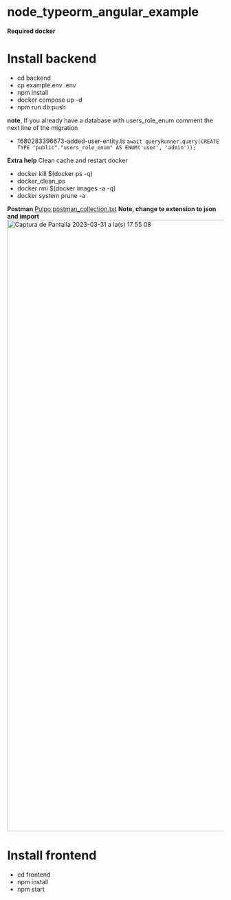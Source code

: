 # node_typeorm_angular_example

**Required docker**

# **Install backend**
* cd backend
* cp example.env .env
* npm install
* docker compose up -d
* npm run db:push



**note**, If you already have a database with users_role_enum
comment the next line of the migration
* 1680283396673-added-user-entity.ts `await queryRunner.query(CREATE TYPE "public"."users_role_enum" AS ENUM('user', 'admin'));`


**Extra help** Clean cache and restart docker

* docker kill $(docker ps -q)
* docker_clean_ps
* docker rmi $(docker images -a -q)
* docker system prune -a


**Postman**
[Pulpo.postman_collection.txt](https://github.com/MiguelAngelVM/node_typeorm_angular_example/files/11127366/Pulpo.postman_collection.txt)
**Note, change te extension to json and import**
<img width="1423" alt="Captura de Pantalla 2023-03-31 a la(s) 17 55 08" src="https://user-images.githubusercontent.com/11168366/229251978-90080efa-b68f-4db4-8941-bceeb44ebce3.png">


# **Install frontend**

* cd frontend
* npm install
* npm start
